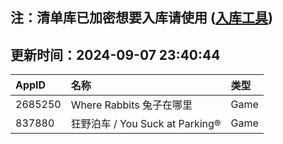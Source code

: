 ## 注：清单库已加密想要入库请使用 ([入库工具](https://github.com/BlankTMing/ManifestAutoUpdate/releases))

## 更新时间：2024-09-07 23:40:44
| AppID | 名称 | 类型  |
| :-------------------- | :----------------------------- | :----------- |
| 2685250 | Where Rabbits 兔子在哪里| Game |
| 837880 | 狂野泊车 / You Suck at Parking®| Game |
